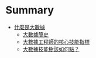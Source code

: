 # Summary

* [什麼是大數據](Chap01/intro.md)
    * [大數據簡史](Chap01/history.md)
    * [大數據工程師的核心技能指標](Chap01/core.md)
    * [大數據技能樹該如何點？](Chap01/talent.md)
